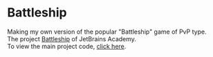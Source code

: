 # Battleship
Making my own version of the popular "Battleship" game of PvP type.  
The project [Battleship](https://hyperskill.org/projects/125) of JetBrains Academy.  
To view the main project code, [click here](https://github.com/rudimentum/Battleship/tree/master/Battleship/task/src/battleship).
